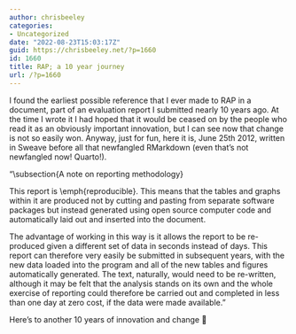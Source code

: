 ```yaml
---
author: chrisbeeley
categories:
- Uncategorized
date: "2022-08-23T15:03:17Z"
guid: https://chrisbeeley.net/?p=1660
id: 1660
title: RAP; a 10 year journey
url: /?p=1660
---
```


I found the earliest possible reference that I ever made to RAP in a document, part of an evaluation report I submitted nearly 10 years ago. At the time I wrote it I had hoped that it would be ceased on by the people who read it as an obviously important innovation, but I can see now that change is not so easily won. Anyway, just for fun, here it is, June 25th 2012, written in Sweave before all that newfangled RMarkdown (even that’s not newfangled now! Quarto!).

“\\subsection{A note on reporting methodology}

This report is \\emph{reproducible}. This means that the tables and graphs within it are produced not by cutting and pasting from separate software packages but instead generated using open source computer code and automatically laid out and inserted into the document.

The advantage of working in this way is it allows the report to be re-produced given a different set of data in seconds instead of days. This report can therefore very easily be submitted in subsequent years, with the new data loaded into the program and all of the new tables and figures automatically generated. The text, naturally, would need to be re-written, although it may be felt that the analysis stands on its own and the whole exercise of reporting could therefore be carried out and completed in less than one day at zero cost, if the data were made available.”

Here’s to another 10 years of innovation and change 🙌‍